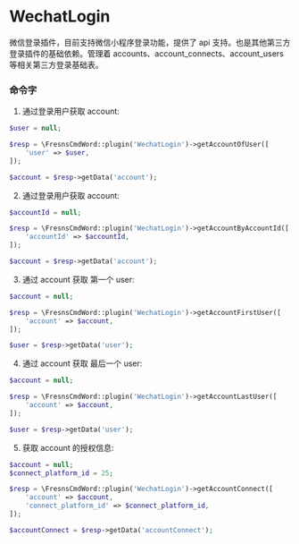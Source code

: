 # WechatLogin

微信登录插件，目前支持微信小程序登录功能，提供了 api 支持。也是其他第三方登录插件的基础依赖。管理着 accounts、account_connects、account_users 等相关第三方登录基础表。


### 命令字

1. 通过登录用户获取 account:
```php
$user = null;

$resp = \FresnsCmdWord::plugin('WechatLogin')->getAccountOfUser([
    'user' => $user,
]);

$account = $resp->getData('account');
```

2. 通过登录用户获取 account:
```php
$accountId = null;

$resp = \FresnsCmdWord::plugin('WechatLogin')->getAccountByAccountId([
    'accountId' => $accountId,
]);

$account = $resp->getData('account');
```

3. 通过 account 获取 第一个 user:
```php
$account = null;

$resp = \FresnsCmdWord::plugin('WechatLogin')->getAccountFirstUser([
    'account' => $account,
]);

$user = $resp->getData('user');
```

4. 通过 account 获取 最后一个 user:
```php
$account = null;

$resp = \FresnsCmdWord::plugin('WechatLogin')->getAccountLastUser([
    'account' => $account,
]);

$user = $resp->getData('user');
```


5. 获取 account 的授权信息:
```php
$account = null;
$connect_platform_id = 25;

$resp = \FresnsCmdWord::plugin('WechatLogin')->getAccountConnect([
    'account' => $account,
    'connect_platform_id' => $connect_platform_id,
]);

$accountConnect = $resp->getData('accountConnect');
```
